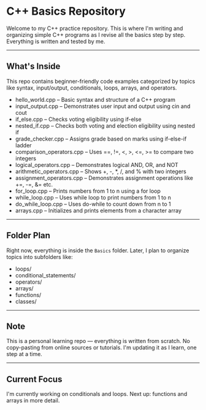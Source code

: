 # C++ Basics Repository

Welcome to my C++ practice repository. This is where I'm writing and organizing simple C++ programs as I revise all the basics step by step. Everything is written and tested by me.

---

## What's Inside

This repo contains beginner-friendly code examples categorized by topics like syntax, input/output, conditionals, loops, arrays, and operators.

- hello_world.cpp – Basic syntax and structure of a C++ program
- input_output.cpp – Demonstrates user input and output using cin and cout
- if_else.cpp – Checks voting eligibility using if-else
- nested_if.cpp – Checks both voting and election eligibility using nested if
- grade_checker.cpp – Assigns grade based on marks using if-else-if ladder
- comparison_operators.cpp – Uses ==, !=, <, >, <=, >= to compare two integers
- logical_operators.cpp – Demonstrates logical AND, OR, and NOT
- arithmetic_operators.cpp – Shows +, -, *, /, and % with two integers
- assignment_operators.cpp – Demonstrates assignment operations like +=, -=, &= etc.
- for_loop.cpp – Prints numbers from 1 to n using a for loop
- while_loop.cpp – Uses while loop to print numbers from 1 to n
- do_while_loop.cpp – Uses do-while to count down from n to 1
- arrays.cpp – Initializes and prints elements from a character array

---

## Folder Plan

Right now, everything is inside the `Basics` folder. Later, I plan to organize topics into subfolders like:

- loops/
- conditional_statements/
- operators/
- arrays/
- functions/
- classes/

---

## Note

This is a personal learning repo — everything is written from scratch. No copy-pasting from online sources or tutorials. I'm updating it as I learn, one step at a time.

---

## Current Focus

I'm currently working on conditionals and loops. Next up: functions and arrays in more detail.

